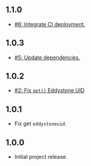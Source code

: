 ## 1.1.0
* [#6: Integrate CI deployment.](https://github.com/haensl/beacon-tool/issues/6)

## 1.0.3
* [#5: Update dependencies.](https://github.com/haensl/beacon-tool/issues/5)

## 1.0.2
* [#2: Fix `get()` Eddystone UID](https://github.com/haensl/beacon-tool/issues/2)

## 1.0.1
* Fix get `eddystoneuid`.

## 1.0.0
* Initial project release.

